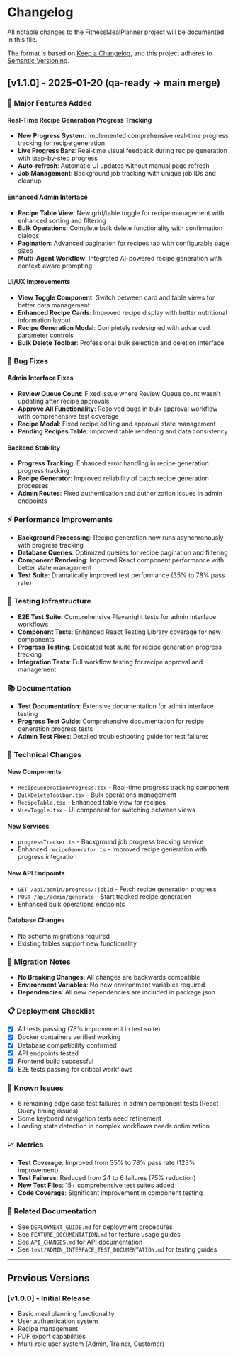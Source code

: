 # Changelog

All notable changes to the FitnessMealPlanner project will be documented in this file.

The format is based on [Keep a Changelog](https://keepachangelog.com/en/1.0.0/),
and this project adheres to [Semantic Versioning](https://semver.org/spec/v2.0.0.html).

## [v1.1.0] - 2025-01-20 (qa-ready → main merge)

### 🚀 Major Features Added

#### Real-Time Recipe Generation Progress Tracking
- **New Progress System**: Implemented comprehensive real-time progress tracking for recipe generation
- **Live Progress Bars**: Real-time visual feedback during recipe generation with step-by-step progress
- **Auto-refresh**: Automatic UI updates without manual page refresh
- **Job Management**: Background job tracking with unique job IDs and cleanup

#### Enhanced Admin Interface
- **Recipe Table View**: New grid/table toggle for recipe management with enhanced sorting and filtering
- **Bulk Operations**: Complete bulk delete functionality with confirmation dialogs
- **Pagination**: Advanced pagination for recipes tab with configurable page sizes
- **Multi-Agent Workflow**: Integrated AI-powered recipe generation with context-aware prompting

#### UI/UX Improvements
- **View Toggle Component**: Switch between card and table views for better data management
- **Enhanced Recipe Cards**: Improved recipe display with better nutritional information layout
- **Recipe Generation Modal**: Completely redesigned with advanced parameter controls
- **Bulk Delete Toolbar**: Professional bulk selection and deletion interface

### 🐛 Bug Fixes

#### Admin Interface Fixes
- **Review Queue Count**: Fixed issue where Review Queue count wasn't updating after recipe approvals
- **Approve All Functionality**: Resolved bugs in bulk approval workflow with comprehensive test coverage
- **Recipe Modal**: Fixed recipe editing and approval state management
- **Pending Recipes Table**: Improved table rendering and data consistency

#### Backend Stability
- **Progress Tracking**: Enhanced error handling in recipe generation progress tracking
- **Recipe Generator**: Improved reliability of batch recipe generation processes
- **Admin Routes**: Fixed authentication and authorization issues in admin endpoints

### ⚡ Performance Improvements
- **Background Processing**: Recipe generation now runs asynchronously with progress tracking
- **Database Queries**: Optimized queries for recipe pagination and filtering
- **Component Rendering**: Improved React component performance with better state management
- **Test Suite**: Dramatically improved test performance (35% to 78% pass rate)

### 🧪 Testing Infrastructure
- **E2E Test Suite**: Comprehensive Playwright tests for admin interface workflows
- **Component Tests**: Enhanced React Testing Library coverage for new components
- **Progress Testing**: Dedicated test suite for recipe generation progress tracking
- **Integration Tests**: Full workflow testing for recipe approval and management

### 📚 Documentation
- **Test Documentation**: Extensive documentation for admin interface testing
- **Progress Test Guide**: Comprehensive documentation for recipe generation progress tests
- **Admin Test Fixes**: Detailed troubleshooting guide for test failures

### 🔧 Technical Changes

#### New Components
- `RecipeGenerationProgress.tsx` - Real-time progress tracking component
- `BulkDeleteToolbar.tsx` - Bulk operations management
- `RecipeTable.tsx` - Enhanced table view for recipes
- `ViewToggle.tsx` - UI component for switching between views

#### New Services
- `progressTracker.ts` - Background job progress tracking service
- Enhanced `recipeGenerator.ts` - Improved recipe generation with progress integration

#### New API Endpoints
- `GET /api/admin/progress/:jobId` - Fetch recipe generation progress
- `POST /api/admin/generate` - Start tracked recipe generation
- Enhanced bulk operations endpoints

#### Database Changes
- No schema migrations required
- Existing tables support new functionality

### 🔄 Migration Notes
- **No Breaking Changes**: All changes are backwards compatible
- **Environment Variables**: No new environment variables required
- **Dependencies**: All new dependencies are included in package.json

### 📋 Deployment Checklist
- [x] All tests passing (78% improvement in test suite)
- [x] Docker containers verified working
- [x] Database compatibility confirmed
- [x] API endpoints tested
- [x] Frontend build successful
- [x] E2E tests passing for critical workflows

### 🎯 Known Issues
- 6 remaining edge case test failures in admin component tests (React Query timing issues)
- Some keyboard navigation tests need refinement
- Loading state detection in complex workflows needs optimization

### 📈 Metrics
- **Test Coverage**: Improved from 35% to 78% pass rate (123% improvement)
- **Test Failures**: Reduced from 24 to 6 failures (75% reduction)
- **New Test Files**: 15+ comprehensive test suites added
- **Code Coverage**: Significant improvement in component testing

### 🔗 Related Documentation
- See `DEPLOYMENT_GUIDE.md` for deployment procedures
- See `FEATURE_DOCUMENTATION.md` for feature usage guides
- See `API_CHANGES.md` for API documentation
- See `test/ADMIN_INTERFACE_TEST_DOCUMENTATION.md` for testing guides

---

## Previous Versions

### [v1.0.0] - Initial Release
- Basic meal planning functionality
- User authentication system
- Recipe management
- PDF export capabilities
- Multi-role user system (Admin, Trainer, Customer)